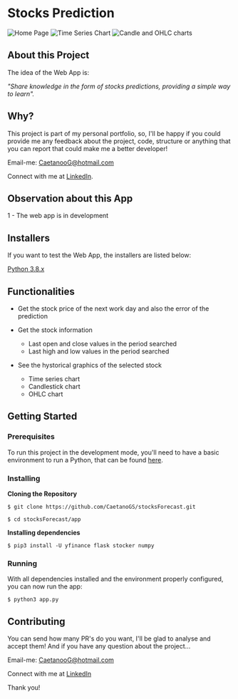 # Stocks Prediction

![Home Page](https://user-images.githubusercontent.com/50907344/80729241-3f868080-8b08-11ea-9ca7-f3b3a3026d01.png)
![Time Series Chart](https://user-images.githubusercontent.com/50907344/80728741-9049a980-8b07-11ea-989d-68c15203ae87.png)
![Candle and OHLC charts](https://user-images.githubusercontent.com/50907344/80729254-43b29e00-8b08-11ea-941d-a9de18e6db00.png)




## About this Project

The idea of the Web App is:

_"Share knowledge in the form of stocks predictions, providing a simple way to learn"._


## Why?

This project is part of my personal portfolio, so, I'll be happy if you could provide me any feedback about the project, code, structure or anything that you can report that could make me a better developer!

Email-me: CaetanooG@hotmail.com

Connect with me at [LinkedIn](https://www.linkedin.com/in/gustavo-caetano-de-souza-00ab0a128/).


## Observation about this App

1 - The web app is in development


## Installers

If you want to test the Web App, the installers are listed below:

[Python 3.8.x](https://www.python.org/downloads/)


## Functionalities

- Get the stock price of the next work day and also the error of the prediction

- Get the stock information
  - Last open and close values in the period searched
  - Last high and low values in the period searched

- See the hystorical graphics of the selected stock
  - Time series chart
  - Candlestick chart
  - OHLC chart



## Getting Started

### Prerequisites

To run this project in the development mode, you'll need to have a basic environment to run a Python, that can be found [here](https://code.visualstudio.com/download).

### Installing

**Cloning the Repository**

```
$ git clone https://github.com/CaetanoGS/stocksForecast.git

$ cd stocksForecast/app
```

**Installing dependencies**

```
$ pip3 install -U yfinance flask stocker numpy
```


### Running

With all dependencies installed and the environment properly configured, you can now run the app:


```
$ python3 app.py
```


## Contributing

You can send how many PR's do you want, I'll be glad to analyse and accept them! And if you have any question about the project...

Email-me: CaetanooG@hotmail.com

Connect with me at [LinkedIn](https://www.linkedin.com/in/gustavo-caetano-de-souza-00ab0a128/)

Thank you!
